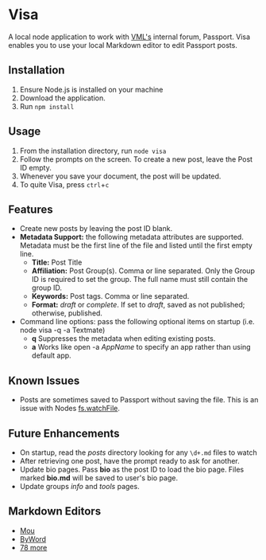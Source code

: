 # Visa

A local node application to work with [VML's](http://www.vml.com) internal forum, Passport. Visa enables you to use your local Markdown editor to edit Passport posts.

## Installation

1. Ensure Node.js is installed on your machine
2. Download the application.
3. Run `npm install`

## Usage

1. From the installation directory, run `node visa`
2. Follow the prompts on the screen. To create a new post, leave the Post ID empty.
3. Whenever you save your document, the post will be updated.
4. To quite Visa, press `ctrl`+`c`

## Features

+ Create new posts by leaving the post ID blank.
+ **Metadata Support:** the following metadata attributes are supported. Metadata must be the first line of the file and listed until the first empty line.
  - **Title:** Post Title
  - **Affiliation:** Post Group(s). Comma or line separated. Only the Group ID is required to set the group. The full name must still contain the group ID.
  - **Keywords:** Post tags. Comma or line separated.
  - **Format:** *draft* or *complete*. If set to *draft*, saved as not published; otherwise, published.
+ Command line options: pass the following optional items on startup (i.e. node visa -q -a Textmate)
  - **q** Suppresses the metadata when editing existing posts.
  - **a** Works like open -a *AppName* to specify an app rather than using default app.

## Known Issues

+ Posts are sometimes saved to Passport without saving the file. This is an issue with Nodes [fs.watchFile](http://nodejs.org/api/fs.html#fs_fs_watchfile_filename_options_listener).

## Future Enhancements

+ On startup, read the *posts* directory looking for any `\d+.md` files to watch
+ After retrieving one post, have the prompt ready to ask for another.
+ Update bio pages. Pass **bio** as the post ID to load the bio page. Files marked **bio.md** will be saved to user's bio page.
+ Update groups *info* and *tools* pages.

## Markdown Editors

+ [Mou](http://mouapp.com/)
+ [ByWord](http://bywordapp.com/)
+ [78 more](http://mashable.com/2013/06/24/markdown-tools/)
